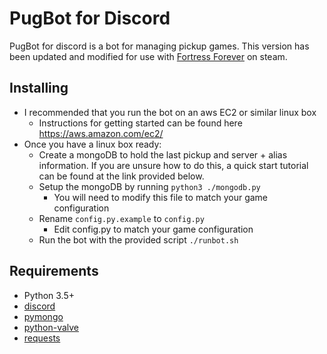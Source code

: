 # PugBot for Discord

PugBot for discord is a bot for managing pickup games. This version has been updated and modified for use with [Fortress Forever](http://www.fortress-forever.com/) on steam.

## Installing

- I recommended that you run the bot on an aws EC2 or similar linux box 
  - Instructions for getting started can be found here https://aws.amazon.com/ec2/
- Once you have a linux box ready:
  - Create a mongoDB to hold the last pickup and server + alias information. If you are unsure how to do this, a quick start tutorial can be found at the link provided below.
  - Setup the mongoDB by running `python3 ./mongodb.py`
    - You will need to modify this file to match your game configuration
  - Rename `config.py.example` to `config.py`
    - Edit config.py to match your game configuration
  - Run the bot with the provided script `./runbot.sh`

## Requirements

- Python 3.5+
- [discord](https://github.com/Rapptz/discord.py)
- [pymongo](https://www.mongodb.com/blog/post/getting-started-with-python-and-mongodb)
- [python-valve](https://github.com/serverstf/python-valve)
- [requests](https://github.com/requests/requests)
